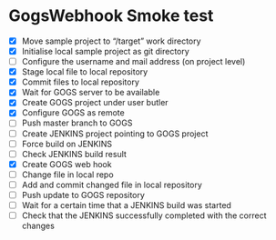 # GogsWebhook Smoke test

* [x] Move sample project to “/target” work directory
* [x] Initialise local sample project as git directory
* [ ] Configure the username and mail address (on project level)
* [x] Stage local file to local repository
* [x] Commit files to local repository
* [x] Wait for GOGS server to be available
* [x] Create GOGS project under user butler
* [x] Configure GOGS as remote
* [ ] Push master branch to GOGS
* [ ] Create JENKINS project pointing to GOGS project 
* [ ] Force build on JENKINS
* [ ] Check JENKINS build result
* [x] Create GOGS web hook
* [ ] Change file in local repo
* [ ] Add and commit changed file in local repository
* [ ] Push update to GOGS repository
* [ ] Wait for a certain time that a JENKINS build was started 
* [ ] Check that the JENKINS successfully completed with the correct changes